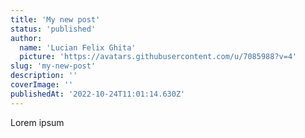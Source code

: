 ```yaml
---
title: 'My new post'
status: 'published'
author:
  name: 'Lucian Felix Ghita'
  picture: 'https://avatars.githubusercontent.com/u/7085988?v=4'
slug: 'my-new-post'
description: ''
coverImage: ''
publishedAt: '2022-10-24T11:01:14.630Z'
---
```


Lorem ipsum

